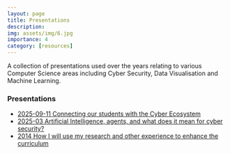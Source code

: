 ```yaml
---
layout: page
title: Presentations
description: 
img: assets/img/6.jpg
importance: 4
category: [resources]
---
```


A collection of presentations used over the years relating to various Computer Science areas including Cyber Security, Data Visualisation and Machine Learning.

### Presentations

* [2025-09-11 Connecting our students with the Cyber Ecosystem](https://pa-legg.github.io/presentations/2025-09-11-scct-student-experience.pdf)
* [2025-03 Artificial Intelligence, agents, and what does it mean for cyber security?](https://pa-legg.github.io/presentations/2025-03-llm-agents.pdf)
* [2014 How I will use my research and other experience to enhance the curriculum](https://pa-legg.github.io/presentations/2014-UWE.pdf)
